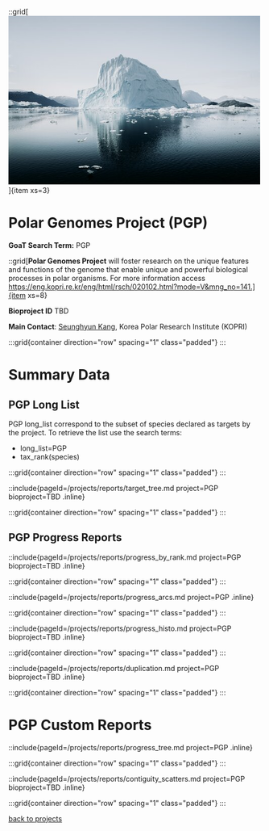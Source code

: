 
::grid[![GoaT](/static/images/polar.jpeg)]{item xs=3}


# Polar Genomes Project (PGP)
**GoaT Search Term:** PGP


::grid[**Polar Genomes Project** will foster research on the unique features and functions of the genome that enable unique and powerful biological processes in polar organisms. For more information access https://eng.kopri.re.kr/eng/html/rsch/020102.html?mode=V&mng_no=141.]{item xs=8}

**Bioproject ID** TBD

**Main Contact**: [Seunghyun Kang](s.kang@kopri.re.kr), Korea Polar Research Institute (KOPRI)


:::grid{container direction="row" spacing="1" class="padded"}
:::

# Summary Data

## PGP Long List

PGP long_list correspond to the subset of species declared as targets by the project. To retrieve the list use the search terms:

- long_list=PGP
- tax_rank(species)

:::grid{container direction="row" spacing="1" class="padded"}
:::

::include{pageId=/projects/reports/target_tree.md project=PGP bioproject=TBD .inline}

:::grid{container direction="row" spacing="1" class="padded"}
:::

## PGP Progress Reports

::include{pageId=/projects/reports/progress_by_rank.md project=PGP bioproject=TBD .inline}

:::grid{container direction="row" spacing="1" class="padded"}
:::

::include{pageId=/projects/reports/progress_arcs.md project=PGP .inline}

:::grid{container direction="row" spacing="1" class="padded"}
:::

::include{pageId=/projects/reports/progress_histo.md project=PGP bioproject=TBD .inline}

:::grid{container direction="row" spacing="1" class="padded"}
:::

::include{pageId=/projects/reports/duplication.md project=PGP bioproject=TBD .inline}

:::grid{container direction="row" spacing="1" class="padded"}
:::

# PGP Custom Reports

::include{pageId=/projects/reports/progress_tree.md project=PGP .inline}

:::grid{container direction="row" spacing="1" class="padded"}
:::

::include{pageId=/projects/reports/contiguity_scatters.md project=PGP bioproject=TBD .inline}

:::grid{container direction="row" spacing="1" class="padded"}
:::

[back to projects](/projects)

